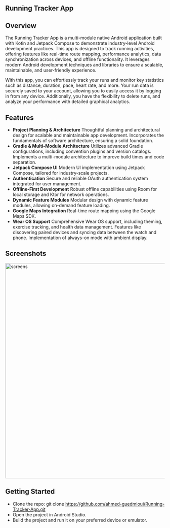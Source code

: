 ##  **Running Tracker App** ##



## Overview

The Running Tracker App is a multi-module native Android application built with Kotin and Jetpack Compose to demonstrate industry-level Android development practices. This app is designed to track running activities, offering features like real-time route mapping, performance analytics, data synchronization across devices, and offline functionality. It leverages modern Android development techniques and libraries to ensure a scalable, maintainable, and user-friendly experience.

With this app, you can effortlessly track your runs and monitor key statistics such as distance, duration, pace, heart rate, and more. Your run data is securely saved to your account, allowing you to easily access it by logging in from any device. Additionally, you have the flexibility to delete runs, and analyze your performance with detailed graphical analytics.

## Features

- **Project Planning & Architecture**
Thoughtful planning and architectural design for scalable and maintainable app development.
Incorporates the fundamentals of software architecture, ensuring a solid foundation.
- **Gradle & Multi-Module Architecture**
Utilizes advanced Gradle configurations, including convention plugins and version catalogs.
Implements a multi-module architecture to improve build times and code separation.
- **Jetpack Compose UI**
Modern UI implementation using Jetpack Compose, tailored for industry-scale projects.
- **Authentication**
Secure and reliable OAuth authentication system integrated for user management.
- **Offline-First Development**
Robust offline capabilities using Room for local storage and Ktor for network operations.
- **Dynamic Feature Modules**
Modular design with dynamic feature modules, allowing on-demand feature loading.
- **Google Maps Integration**
Real-time route mapping using the Google Maps SDK.
- **Wear OS Support**
Comprehensive Wear OS support, including theming, exercise tracking, and health data management.
Features like discovering paired devices and syncing data between the watch and phone.
Implementation of always-on mode with ambient display.

## Screenshots

<img width="678" alt="screens" src="https://github.com/user-attachments/assets/5b20ee52-67a7-485a-9c94-ccd64bae1413">

## Getting Started
- Clone the repo:
git clone https://github.com/ahmed-guedmioui/Running-Tracker-App.git
- Open the project in Android Studio.
- Build the project and run it on your preferred device or emulator.













